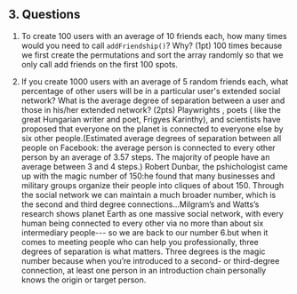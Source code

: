 ## 3. Questions

1. To create 100 users with an average of 10 friends each, how many times would you need to call `addFriendship()`? Why? (1pt)
100 times because we first create the permutations and sort the array randomly so that we only call add friends on the first 100 spots.

2. If you create 1000 users with an average of 5 random friends each, what percentage of other users will be in a particular user's extended social network? What is the average degree of separation between a user and those in his/her extended network? (2pts)
Playwrights , poets ( like the great Hungarian writer and poet, Frigyes Karinthy), and scientists have proposed that everyone on the planet is connected to everyone else by six other people.(Estimated average degrees of separation between all people on Facebook: the average person is connected to every other person by an average of 3.57 steps. The majority of people have an average between 3 and 4 steps.)
Robert Dunbar, the pshichologist came up with the magic number of 150:he found that many businesses and military groups organize their people into cliques of about 150. Through the social network we can maintain a much broader number, which is the second and third degree connections...Milgram’s and Watts’s research shows planet Earth as one massive social network, with every human being connected to every other via no more than about six intermediary people--- so we are back to our number 6.but when it comes to meeting people who can help you professionally, three degrees of separation is what matters. Three degrees is the magic number because when you’re introduced to a second- or third-degree connection, at least one person in an introduction chain personally knows the origin or target person.
